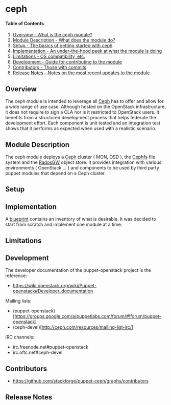 ceph
====

#### Table of Contents

1. [Overview - What is the ceph module?](#overview)
2. [Module Description - What does the module do?](#module-description)
3. [Setup - The basics of getting started with ceph](#setup)
4. [Implementation - An under-the-hood peek at what the module is doing](#implementation)
5. [Limitations - OS compatibility, etc.](#limitations)
6. [Development - Guide for contributing to the module](#development)
7. [Contributors - Those with commits](#contributors)
8. [Release Notes - Notes on the most recent updates to the module](#release-notes)

Overview
--------

The ceph module is intended to leverage all [Ceph](http://ceph.com/) has to offer and allow for a wide range of use case. Although hosted on the OpenStack infrastructure, it does not require to sign a CLA nor is it restricted to OpenStack users. It benefits from a structured development process that helps federate the development effort. Each component is unit tested and an integration test shows that it performs as expected when used with a realistic scenario.

Module Description
------------------

The ceph module deploys a [Ceph](http://ceph.com/) cluster ( MON, OSD ), the [Cephfs](http://ceph.com/docs/next/cephfs/) file system and the [RadosGW](http://ceph.com/docs/next/radosgw/) object store. It provides integration with various environments ( OpenStack ... ) and components to be used by third party puppet modules that depend on a Ceph cluster.

Setup
-----

Implementation
--------------

A [blueprint](https://wiki.openstack.org/wiki/Puppet-openstack/ceph-blueprint) contains an inventory of what is desirable. It was decided to start from scratch and implement one module at a time.

Limitations
-----------

Development
-----------

The developer documentation of the puppet-openstack project is the reference:

* https://wiki.openstack.org/wiki/Puppet-openstack#Developer_documentation

Mailing lists:

* (puppet-openstack)[https://groups.google.com/a/puppetlabs.com/forum/#!forum/puppet-openstack]
* (ceph-devel)[http://ceph.com/resources/mailing-list-irc/]

IRC channels:

* irc.freenode.net#puppet-openstack
* irc.oftc.net#ceph-devel

Contributors
------------

* https://github.com/stackforge/puppet-ceph/graphs/contributors

Release Notes
-------------

